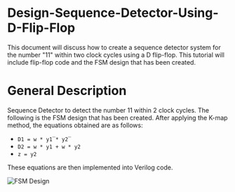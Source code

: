 # Design-Sequence-Detector-Using-D-Flip-Flop
This document will discuss how to create a sequence detector system for the number "11" within two clock cycles using a D flip-flop. This tutorial will include flip-flop code and the FSM design that has been created.
# General Description

Sequence Detector to detect the number 11 within 2 clock cycles. The following is the FSM design that has been created. After applying the K-map method, the equations obtained are as follows:
- `D1 = w * y1̅ * y2̅`
- `D2 = w * y1 + w * y2`
- `z = y2`

These equations are then implemented into Verilog code.

![FSM Design](path/to/your/image.png)


